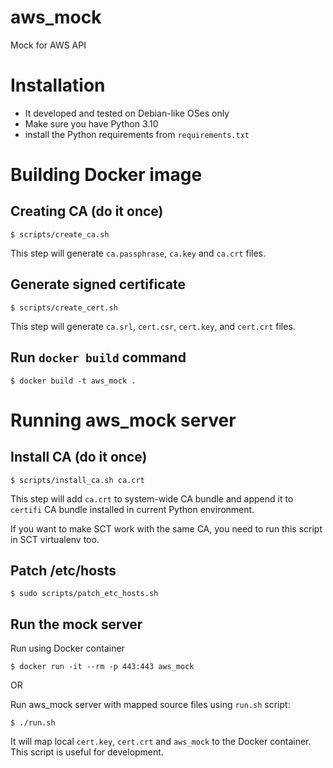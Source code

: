 # aws_mock
Mock for AWS API

# Installation
- It developed and tested on Debian-like OSes only
- Make sure you have Python 3.10
- install the Python requirements from `requirements.txt`

# Building Docker image

## Creating CA (do it once)

    $ scripts/create_ca.sh

This step will generate `ca.passphrase`, `ca.key` and `ca.crt` files.

## Generate signed certificate

    $ scripts/create_cert.sh

This step will generate `ca.srl`, `cert.csr`, `cert.key`, and `cert.crt` files.

## Run `docker build` command

    $ docker build -t aws_mock .

# Running aws_mock server

## Install CA (do it once)

    $ scripts/install_ca.sh ca.crt

This step will add `ca.crt` to system-wide CA bundle and append it to `certifi` CA bundle installed in current
Python environment.

If you want to make SCT work with the same CA, you need to run this script in SCT virtualenv too.

## Patch /etc/hosts

    $ sudo scripts/patch_etc_hosts.sh

## Run the  mock server
Run using  Docker container

    $ docker run -it --rm -p 443:443 aws_mock

OR

Run aws_mock server with mapped source files using `run.sh` script:

    $ ./run.sh

It will map local `cert.key`, `cert.crt` and `aws_mock` to the Docker container.
This script is useful for development.
